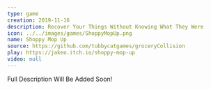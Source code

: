 ```yaml
---
type: game
creation: 2019-11-16
description: Recover Your Things Without Knowing What They Were
icon: ../../images/games/ShoppyMopUp.png
name: Shoppy Mop Up
source: https://github.com/tubbycatgames/groceryCollision
play: https://jakeo.itch.io/shoppy-mop-up
video: null
---
```


Full Description Will Be Added Soon!
